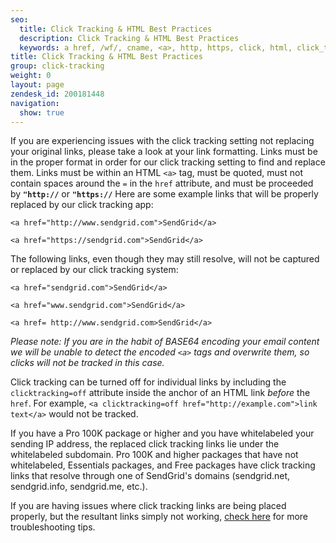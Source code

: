 ```yaml
---
seo:
  title: Click Tracking & HTML Best Practices
  description: Click Tracking & HTML Best Practices
  keywords: a href, /wf/, cname, <a>, http, https, click, html, click_tracking
title: Click Tracking & HTML Best Practices
group: click-tracking
weight: 0
layout: page
zendesk_id: 200181448
navigation:
  show: true
---
```


If you are experiencing issues with the click tracking setting not replacing your original links, please take a look at your link formatting. Links must be in the proper format in order for our click tracking setting to find and replace them. Links must be within an HTML `<a>` tag, must be quoted, must not contain spaces around the `=` in the `href` attribute, and must be proceeded by **`"http://`** or **`"https://`**
Here are some example links that will be properly replaced by our click tracking app:

`<a href="http://www.sendgrid.com">SendGrid</a>`

`<a href="https://sendgrid.com">SendGrid</a>`

The following links, even though they may still resolve, will not be captured or replaced by our click tracking system:

`<a href="sendgrid.com">SendGrid</a>`

`<a href="www.sendgrid.com">SendGrid</a>`

`<a href= http://www.sendgrid.com>SendGrid</a>`


<call-out>

_Please note: If you are in the habit of BASE64 encoding your email content we will be unable to detect the encoded `<a>` tags and overwrite them, so clicks will not be tracked in this case._

</call-out>

Click tracking can be turned off for individual links by including the `clicktracking=off` attribute inside the anchor of an HTML link *before* the `href`. For example, `<a clicktracking=off href="http://example.com">link text</a>` would not be tracked.


If you have a Pro 100K package or higher and you have whitelabeled your sending IP address, the replaced click tracking links lie under the whitelabeled subdomain. Pro 100K and higher packages that have not whitelabeled, Essentials packages, and Free packages have click tracking links that resolve through one of SendGrid's domains (sendgrid.net, sendgrid.info, sendgrid.me, etc.).



If you are having issues where click tracking links are being placed properly, but the resultant links simply not working, [check here]({{root_url}}/Classroom/Track/Clicks/click_tracking_links_have_stopped_working.html) for more troubleshooting tips.
